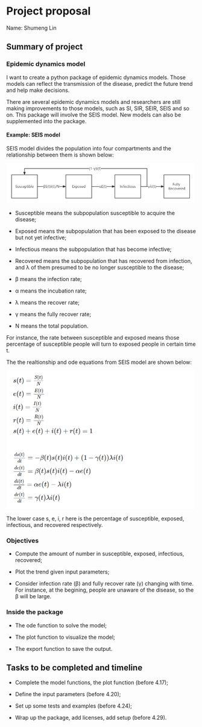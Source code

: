 # Project proposal
Name: Shumeng Lin

## Summary of project

### Epidemic dynamics model
I want to create a python package of epidemic dynamics models. Those models can reflect the transmission of the disease, predict the future trend and help make decisions. 

There are several epidemic dynamics models and researchers are still making improvements to those models, such as SI, SIR, SEIR, SEIS and so on. This package will involve the SEIS model. New models can also be supplemented into the package. 

#### Example: SEIS model 
SEIS model divides the population into four compartments and the relationship between them is shown below:

<img src="./imagines/seis.png" width="500">

* Susceptible means the subpopulation susceptible to acquire the disease;

* Exposed means the subpopulation that has been exposed to the disease but not yet infective;

* Infectious means the subpopulation that has become infective;

* Recovered means the subpopulation that has recovered from infection, and λ of them presumed to be no longer susceptible to the disease;

* β means the infection rate;

* α means the incubation rate;

* λ means the recover rate;

* γ means the fully recover rate;

* N means the total population.

For instance, the rate between susceptible and exposed means those percentage of susceptible people will turn to exposed people in certain time t.

The the realtionship and ode equations from SEIS model are shown below:

<img src="./imagines/ode.png" width="500">

The lower case s, e, i, r here is the percentage of susceptible, exposed, infectious, and recovered respectively.

### Objectives

* Compute the amount of number in susceptible, exposed, infectious, recovered;

* Plot the trend given input parameters;

* Consider infection rate (β) and fully recover rate (γ) changing with time. For instance, at the begining, people are unaware of the disease, so the β will be large.

### Inside the package 

* The ode function to solve the model;

* The plot function to visualize the model;

* The export function to save the output.

## Tasks to be completed and timeline

* Complete the model functions, the plot function (before 4.17);

* Define the input parameters (before 4.20);

* Set up some tests and examples (before 4.24);

* Wrap up the package, add licenses, add setup (before 4.29).